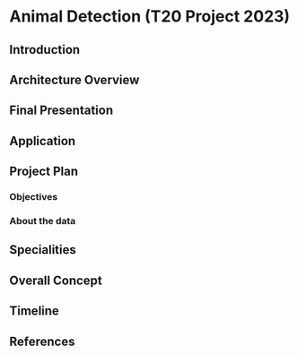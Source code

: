 # Animal Detection (T20 Project 2023)

## Introduction

## Architecture Overview

## Final Presentation

## Application

## Project Plan
### Objectives

### About the data

## Specialities

## Overall Concept

## Timeline

## References

